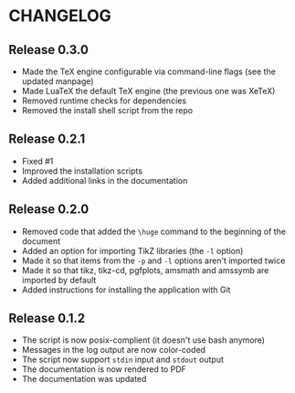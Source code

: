 # CHANGELOG

## Release 0.3.0

* Made the TeX engine configurable via command-line flags (see the updated
  manpage)
* Made LuaTeX the default TeX engine (the previous one was XeTeX)
* Removed runtime checks for dependencies
* Removed the install shell script from the repo

## Release 0.2.1

* Fixed #1
* Improved the installation scripts
* Added additional links in the documentation

## Release 0.2.0

* Removed code that added the `\huge` command to the beginning of the document
* Added an option for importing TikZ libraries (the `-l` option)
* Made it so that items from the `-p` and `-l` options aren't imported twice
* Made it so that tikz, tikz-cd, pgfplots, amsmath and amssymb are imported by
  default
* Added instructions for installing the application with Git

## Release 0.1.2

* The script is now posix-complient (it doesn't use bash anymore)
* Messages in the log output are now color-coded
* The script now support `stdin` input and `stdout` output
* The documentation is now rendered to PDF
* The documentation was updated
